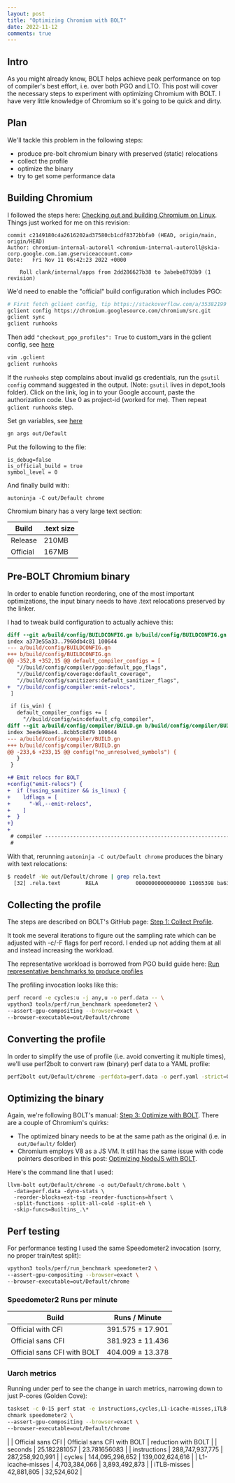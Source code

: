 ```yaml
---
layout: post
title: "Optimizing Chromium with BOLT"
date: 2022-11-12
comments: true
---
```

## Intro
As you might already know, BOLT helps achieve peak performance on top of compiler's best effort, i.e. over both PGO and LTO.
This post will cover the necessary steps to experiment with optimizing Chromium with BOLT. 
I have very little knowledge of Chromium so it's going to be quick and dirty.

## Plan
We'll tackle this problem in the following steps:
- produce pre-bolt chromium binary with preserved (static) relocations
- collect the profile
- optimize the binary
- try to get some performance data

## Building Chromium
I followed the steps here: [Checking out and building Chromium on Linux](https://chromium.googlesource.com/chromium/src/+/main/docs/linux/build_instructions.md).
Things just worked for me on this revision:
```
commit c2149180c4a2616202ad37580cb1cdf8372bbfa0 (HEAD, origin/main, origin/HEAD)
Author: chromium-internal-autoroll <chromium-internal-autoroll@skia-corp.google.com.iam.gserviceaccount.com>
Date:   Fri Nov 11 06:42:23 2022 +0000

    Roll clank/internal/apps from 2dd286627b38 to 3abebe8793b9 (1 revision)
```

We'd need to enable the "official" build configuration which includes PGO:

```bash
# First fetch gclient config, tip https://stackoverflow.com/a/35382199
gclient config https://chromium.googlesource.com/chromium/src.git
gclient sync
gclient runhooks
```

Then add `"checkout_pgo_profiles": True` to custom_vars in the gclient config, see [here](https://chromium.googlesource.com/chromium/src.git/+/refs/heads/main/docs/pgo.md#generating-pgo-profiles)
```bash
vim .gclient
gclient runhooks
```

If the `runhooks` step complains about invalid gs credentials, run the `gsutil config` command suggested in the output.
(Note: `gsutil` lives in depot_tools folder). Click on the link, log in to your Google account, paste the authorization code. Use 0 as project-id (worked for me).
Then repeat `gclient runhooks` step.

Set gn variables, see [here](https://chromium.googlesource.com/chromium/src/+/main/docs/linux/build_instructions.md#smaller-builds)
```bash
gn args out/Default
```
Put the following to the file:
```
is_debug=false
is_official_build = true
symbol_level = 0
```
And finally build with: 
```
autoninja -C out/Default chrome
```

Chromium binary has a very large text section:

| Build | .text size |
|--|--|
| Release | 210MB |
| Official | 167MB |


## Pre-BOLT Chromium binary
In order to enable function reordering, one of the most important optimizations, the input binary needs to have .text relocations 
preserved by the linker.

I had to tweak build configuration to actually achieve this:
```diff
diff --git a/build/config/BUILDCONFIG.gn b/build/config/BUILDCONFIG.gn
index a373e55a33..7960db4c81 100644
--- a/build/config/BUILDCONFIG.gn
+++ b/build/config/BUILDCONFIG.gn
@@ -352,8 +352,15 @@ default_compiler_configs = [
   "//build/config/compiler/pgo:default_pgo_flags",
   "//build/config/coverage:default_coverage",
   "//build/config/sanitizers:default_sanitizer_flags",
+  "//build/config/compiler:emit-relocs",
 ]

 if (is_win) {
   default_compiler_configs += [
     "//build/config/win:default_cfg_compiler",
diff --git a/build/config/compiler/BUILD.gn b/build/config/compiler/BUILD.gn
index 3eede98ae4..8cbb5c8d79 100644
--- a/build/config/compiler/BUILD.gn
+++ b/build/config/compiler/BUILD.gn
@@ -233,6 +233,15 @@ config("no_unresolved_symbols") {
   }
 }

+# Emit relocs for BOLT
+config("emit-relocs") {
+  if (!using_sanitizer && is_linux) {
+    ldflags = [
+      "-Wl,--emit-relocs",
+    ]
+  }
+}
+
 # compiler ---------------------------------------------------------------------
 #
 ```
 
 With that, rerunning `autoninja -C out/Default chrome` produces the binary with text relocations:
 
```bash
$ readelf -We out/Default/chrome | grep rela.text
  [32] .rela.text        RELA            0000000000000000 11065398 ba63780 18   I 45  16  8
```
 
## Collecting the profile
The steps are described on BOLT's GitHub page: [Step 1: Collect Profile](https://github.com/llvm/llvm-project/tree/main/bolt#step-1-collect-profile).

It took me several iterations to figure out the sampling rate which can be adjusted with -c/-F flags for perf record.
I ended up not adding them at all and instead increasing the workload.

The representative workload is borrowed from PGO build guide here: [Run representative benchmarks to produce profiles](https://chromium.googlesource.com/chromium/src.git/+/refs/heads/main/docs/pgo.md#generating-pgo-profiles)

The profiling invocation looks like this:
```bash
perf record -e cycles:u -j any,u -o perf.data -- \
vpython3 tools/perf/run_benchmark speedometer2 \
--assert-gpu-compositing --browser=exact \
--browser-executable=out/Default/chrome
```

## Converting the profile
In order to simplify the use of profile (i.e. avoid converting it multiple times), we'll use perf2bolt to convert raw (binary) perf data to a YAML profile:
```bash
perf2bolt out/Default/chrome -perfdata=perf.data -o perf.yaml -strict=0 --profile-format=yaml
```

## Optimizing the binary
Again, we're following BOLT's manual: [Step 3: Optimize with BOLT](https://github.com/llvm/llvm-project/tree/main/bolt#step-3-optimize-with-bolt).
There are a couple of Chromium's quirks:
- The optimized binary needs to be at the same path as the original (i.e. in `out/Default/` folder)
- Chromium employs V8 as a JS VM. It still has the same issue with code pointers described in this post: [Optimizing NodeJS with BOLT](https://aaupov.github.io/blog/2020/10/08/bolt-nodejs).

Here's the command line that I used:
```
llvm-bolt out/Default/chrome -o out/Default/chrome.bolt \
  -data=perf.data -dyno-stats \
  -reorder-blocks=ext-tsp -reorder-functions=hfsort \
  -split-functions -split-all-cold -split-eh \
  -skip-funcs=Builtins_.\*
```

## Perf testing
For performance testing I used the same Speedometer2 invocation (sorry, no proper train/test split):
```bash
vpython3 tools/perf/run_benchmark speedometer2 \
--assert-gpu-compositing --browser=exact \
--browser-executable=out/Default/chrome
```
### Speedometer2 Runs per minute
| Build | Runs / Minute |
|--|--|
| Official with CFI | 391.575 ± 17.901 |
| Official sans CFI | 381.923 ± 11.436 |
| Official sans CFI with BOLT | 404.009 ± 13.378 |

### Uarch metrics
Running under perf to see the change in uarch metrics, narrowing down to just P-cores (Golden Cove):

```bash
taskset -c 0-15 perf stat -e instructions,cycles,L1-icache-misses,iTLB-misses -- vpython3 tools/perf/run_ben
chmark speedometer2 \
--assert-gpu-compositing --browser=exact \
--browser-executable=out/Default/chrome
```

| | Official sans CFI | Official sans CFI with BOLT | reduction with BOLT |
| seconds | 25.182281057 | 23.781656083 |
| instructions | 288,747,937,775 | 287,258,920,991 |
| cycles | 144,095,296,652 | 139,002,624,616 |
| L1-icache-misses | 4,703,384,066 | 3,893,492,873 |
| iTLB-misses | 42,881,805 | 32,524,602 |